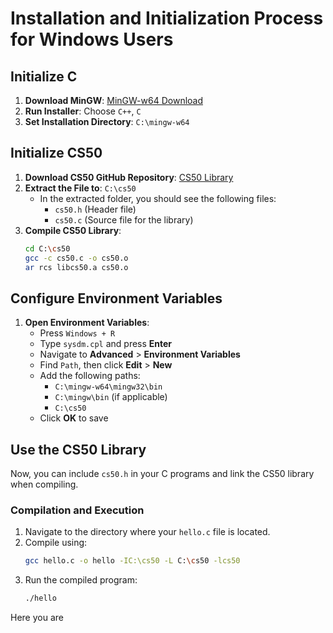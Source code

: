 # Installation and Initialization Process for Windows Users

## Initialize C

1. **Download MinGW**: [MinGW-w64 Download](https://sourceforge.net/projects/mingw-w64)
2. **Run Installer**: Choose `C++`, `C`
3. **Set Installation Directory**: `C:\mingw-w64`

## Initialize CS50

1. **Download CS50 GitHub Repository**: [CS50 Library](https://github.com/cs50/libcs50)
2. **Extract the File to**: `C:\cs50`
   - In the extracted folder, you should see the following files:
     - `cs50.h` (Header file)
     - `cs50.c` (Source file for the library)
3. **Compile CS50 Library**:
   ```bash
   cd C:\cs50
   gcc -c cs50.c -o cs50.o
   ar rcs libcs50.a cs50.o
   ```

## Configure Environment Variables

1. **Open Environment Variables**:
   - Press `Windows + R`
   - Type `sysdm.cpl` and press **Enter**
   - Navigate to **Advanced** > **Environment Variables**
   - Find `Path`, then click **Edit** > **New**
   - Add the following paths:
     - `C:\mingw-w64\mingw32\bin`
     - `C:\mingw\bin` (if applicable)
     - `C:\cs50`
   - Click **OK** to save

## Use the CS50 Library

Now, you can include `cs50.h` in your C programs and link the CS50 library when compiling.

### Compilation and Execution

1. Navigate to the directory where your `hello.c` file is located.
2. Compile using:
   ```bash
   gcc hello.c -o hello -IC:\cs50 -L C:\cs50 -lcs50
   ```
3. Run the compiled program:
   ```bash
   ./hello


Here you are
